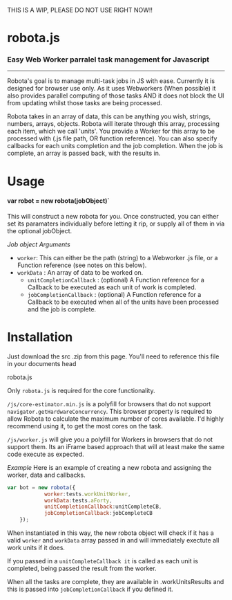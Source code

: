 THIS IS A WIP, PLEASE DO NOT USE RIGHT NOW!!

robota.js
===========

### Easy Web Worker parralel task management for Javascript
*******

Robota's goal is to manage multi-task jobs in JS with ease. Currently it is designed for browser use only. As it uses Webworkers (When possible) it also provides parallel computing of those tasks AND it does not block the UI from updating whilst those tasks are being processed.

Robota takes in an array of data, this can be anything you wish, strings, numbers, arrays, objects. Robota will iterate through this array, processing each item, which we call 'units'. You provide a Worker for this array to be processed with (.js file path, OR function reference). You can also specify callbacks for each units completion and the job completion. When the job is complete, an array is passed back, with the results in.

# Usage

#### var robot = new robota(jobObject)`
This will construct a new robota for you. Once constructed, you can either set its paramaters individually before letting it rip, or supply all of them in via the optional jobObject.

*Job object Arguments*
* `worker`: This can either be the path (string) to a Webworker .js file, or a Function reference (see notes on this below).
* `workData` : An array of data to be worked on.
  * `unitCompletionCallback` : (optional) A Function reference for a Callback to be executed as each unit of work is completed.
  * `jobCompletionCallback` : (optional) A Function reference for a Callback to be executed when all of the units have been processed and the job is complete.

  


# Installation
Just download the src .zip from this page. You'll need to reference this file in your documents head

robota.js

Only `robota.js` is required for the core functionality.

`/js/core-estimator.min.js` is a polyfill for browsers that do not support `navigator.getHardwareConcurrency`. This browser property is required to allow Robota to calculate the maximum number of cores available. I'd highly recommend using it, to get the most cores on the task.

`/js/worker.js` will give you a polyfill for Workers in browsers that do not support them. Its an iFrame based approach that will at least make the same code execute as expected.

*Example*
Here is an example of creating a new robota and assigning the worker, data and callbacks.
```javascript
var bot = new robota({
			worker:tests.workUnitWorker,
			workData:tests.aForty,
			unitCompletionCallback:unitCompleteCB,
			jobCompletionCallback:jobCompleteCB
	});
```

When instantiated in this way, the new robota object will check if it has a valid `worker` and `workData` array passed in and will immediately exectute all work units if it does. 

If you passed in a `unitCompleteCallback it` is called as each unit is completed, being passed the result from the worker.

When all the tasks are complete, they are available in .workUnitsResults and this is passed into `jobCompletionCallback` if you defined it. 



